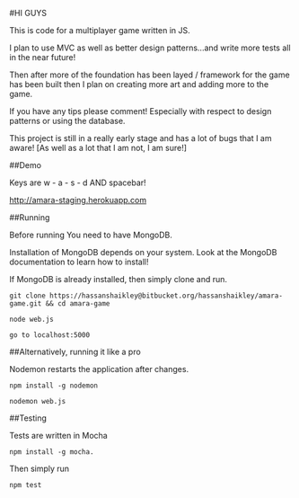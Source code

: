 #HI GUYS

This is code for a multiplayer game written in JS. 

I plan to use MVC as well as better design patterns...and write more tests all in the near future!

Then after more of the foundation has been layed / framework for the game has been built then I plan on creating more art and adding more to the game.

If you have any tips please comment! Especially with respect to design patterns or using the database.

This project is still in a really early stage and has a lot of bugs that I am aware! [As well as a lot that I am not, I am sure!]

##Demo

Keys are w - a - s - d AND spacebar!

http://amara-staging.herokuapp.com 

##Running

Before running You need to have MongoDB.

Installation of MongoDB depends on your system. Look at the MongoDB documentation to learn how to install! 

If MongoDB is already installed, then simply clone and run.

    git clone https://hassanshaikley@bitbucket.org/hassanshaikley/amara-game.git && cd amara-game

    node web.js

    go to localhost:5000

##Alternatively, running it like a pro

Nodemon restarts the application after changes.

    npm install -g nodemon

    nodemon web.js

##Testing

Tests are written in Mocha

    npm install -g mocha.

Then simply run

    npm test

